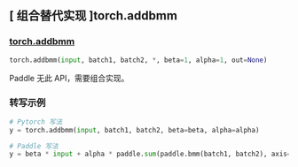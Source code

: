 ## [ 组合替代实现 ]torch.addbmm

### [torch.addbmm](https://pytorch.org/docs/stable/generated/torch.addbmm.html#torch.addbmm)

```python
torch.addbmm(input, batch1, batch2, *, beta=1, alpha=1, out=None)
```
Paddle 无此 API，需要组合实现。

### 转写示例

```python
# Pytorch 写法
y = torch.addbmm(input, batch1, batch2, beta=beta, alpha=alpha)

# Paddle 写法
y = beta * input + alpha * paddle.sum(paddle.bmm(batch1, batch2), axis=0)
```

